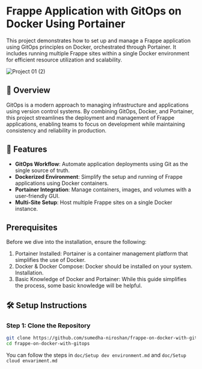 # Frappe Application with GitOps on Docker Using Portainer  

This project demonstrates how to set up and manage a Frappe application using GitOps principles on Docker, orchestrated through Portainer. It includes running multiple Frappe sites within a single Docker environment for efficient resource utilization and scalability.

![Project 01 (2)](https://github.com/user-attachments/assets/fe123a26-7c0b-4bf4-8b14-e197022d1745)

## 📖 Overview  

GitOps is a modern approach to managing infrastructure and applications using version control systems. By combining GitOps, Docker, and Portainer, this project streamlines the deployment and management of Frappe applications, enabling teams to focus on development while maintaining consistency and reliability in production.

## 🎯 Features  

- **GitOps Workflow**: Automate application deployments using Git as the single source of truth.
- **Dockerized Environment**: Simplify the setup and running of Frappe applications using Docker containers.
- **Portainer Integration**: Manage containers, images, and volumes with a user-friendly GUI.
- **Multi-Site Setup**: Host multiple Frappe sites on a single Docker instance.


## Prerequisites

Before we dive into the installation, ensure the following:

1. Portainer Installed: Portainer is a container management platform that simplifies the use of Docker.
2. Docker & Docker Compose: Docker should be installed on your system. Installation.
3. Basic Knowledge of Docker and Portainer: While this guide simplifies the process, some basic knowledge will be helpful.


## 🛠️ Setup Instructions  

### Step 1: Clone the Repository  

```bash
git clone https://github.com/sumedha-niroshan/frappe-on-docker-with-gitops.git
cd frappe-on-docker-with-gitops
```

You can follow the steps in `doc/Setup dev environment.md` and `doc/Setup cloud envariment.md`